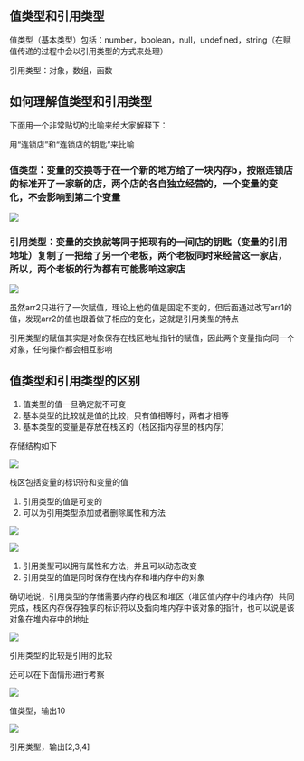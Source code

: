 ## 值类型和引用类型

值类型（基本类型）包括：number，boolean，null，undefined，string（在赋值传递的过程中会以引用类型的方式来处理）

引用类型：对象，数组，函数

## 如何理解值类型和引用类型

下面用一个非常贴切的比喻来给大家解释下：

用“连锁店”和“连锁店的钥匙”来比喻

### 值类型：变量的交换等于在一个新的地方给了一块内存b，按照连锁店的标准开了一家新的店，两个店的各自独立经营的，一个变量的变化，不会影响到第二个变量

![](https://pic2.zhimg.com/80/v2-6c2964e3b41814651f166acac2235eb1_1440w.webp)

### 引用类型：变量的交换就等同于把现有的一间店的钥匙（变量的引用地址）复制了一把给了另一个老板，两个老板同时来经营这一家店，所以，两个老板的行为都有可能影响这家店

![](https://pic3.zhimg.com/80/v2-ca1ca7bc9d7411384fd2b2d3031208ca_1440w.webp)

虽然arr2只进行了一次赋值，理论上他的值是固定不变的，但后面通过改写arr1的值，发现arr2的值也跟着做了相应的变化，这就是引用类型的特点

引用类型的赋值其实是对象保存在栈区地址指针的赋值，因此两个变量指向同一个对象，任何操作都会相互影响

## 值类型和引用类型的区别

1. 值类型的值一旦确定就不可变
2. 基本类型的比较就是值的比较，只有值相等时，两者才相等
3. 基本类型的变量是存放在栈区的（栈区指内存里的栈内存）

存储结构如下

![](https://pic1.zhimg.com/80/v2-04bcaaba874d8dc85dcce32f0f52b8e0_1440w.webp)

  

栈区包括变量的标识符和变量的值

1. 引用类型的值是可变的
2. 可以为引用类型添加或者删除属性和方法

![](https://pic2.zhimg.com/80/v2-bc9831f53b46a33bc78b850159a77879_1440w.webp)

![](https://pic2.zhimg.com/80/v2-39620061f4d8488f347fa67c8992b335_1440w.webp)

1. 引用类型可以拥有属性和方法，并且可以动态改变
2. 引用类型的值是同时保存在栈内存和堆内存中的对象

确切地说，引用类型的存储需要内存的栈区和堆区（堆区值内存中的堆内存）共同完成，栈区内存保存独享的标识符以及指向堆内存中该对象的指针，也可以说是该对象在堆内存中的地址

![](https://pic4.zhimg.com/80/v2-93ec4813eb3bd1d2ba097d39076587c7_1440w.webp)

引用类型的比较是引用的比较

  

还可以在下面情形进行考察

![](https://pic4.zhimg.com/80/v2-e1c1d5e2bd422b28bd32fab9d9e202bf_1440w.webp)

值类型，输出10

![](https://pic2.zhimg.com/80/v2-cbcd30c354667a0843fbad192e20d5d9_1440w.webp)

引用类型，输出[2,3,4]